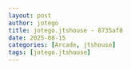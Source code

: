 ```yaml
---
layout: post
author: jotego
title: jotego.jtshouse - 8735af8
date: 2025-08-15
categories: [Arcade, jtshouse]
tags: [jotego.jtshouse]
---
```


